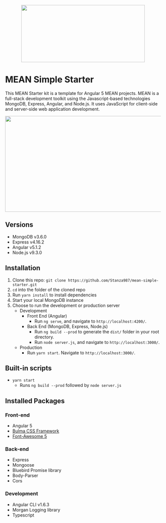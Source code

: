 <p align="center">
    <img width="400" height="185" src="./src/assets/pics/mean.png">
</p>

# MEAN Simple Starter
This MEAN Starter kit is a template for Angular 5 MEAN projects.  MEAN is a full-stack development toolkit using the Javascript-based technologies MongoDB, Express, Angular, and Node.js.  It uses JavaScript for client-side and server-side web application development.

<p align="center">
    <img width="768" height="310" src="./src/assets/pics/mean_cycle.jpg">
</p>

## Versions
* MongoDB v3.6.0
* Express v4.16.2
* Angular v5.1.2
* Node.js v9.3.0

## Installation
1. Clone this repo: `git clone https://github.com/Stanza987/mean-simple-starter.git`
1. `cd` into the folder of the cloned repo
1. Run `yarn install` to install dependencies
1. Start your local MongoDB instance
1. Choose to run the development or production server
    * Development
        * Front End (Angular)
            * Run `ng serve`, and navigate to `http://localhost:4200/`. 
        * Back End (MongoDB, Express, Node.js)
            * Run `ng build --prod` to generate the `dist/` folder in your root directory.
            * Run `node server.js`, and navigate to `http://localhost:3000/`.
    * Production
        * Run `yarn start`. Navigate to `http://localhost:3000/`.

## Built-in scripts
* `yarn start`
    * Runs `ng build --prod` followed by `node server.js`

## Installed Packages
### Front-end
* Angular 5
* [Bulma CSS Framework](https://bulma.io/)
* [Font-Awesome 5](https://fontawesome.com/)

### Back-end
* Express
* Mongoose
* Bluebird Promise library
* Body-Parser
* Cors

### Development
* Angular CLI v1.6.3
* Morgan Logging library
* Typescript
